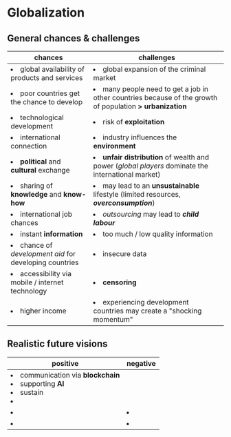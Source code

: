 # Globalization

## General chances & challenges

| chances | challenges |
| --- | --- |
| <li>global availability of products and services</li> | <li>global expansion of the criminal market</li> |
| <li>poor countries get the chance to develop</li> | <li>many people need to get a job in other countries because of the growth of population **> urbanization**</li> |
| <li>technological development</li> | <li>risk of **exploitation**</li> |
| <li>international connection</li> | <li>industry influences the **environment**</li> |
| <li>**political** and **cultural** exchange</li> | <li>**unfair distribution** of wealth and power (*global players* dominate the international market)</li> |
| <li>sharing of **knowledge** and **know-how**</li> | <li>may lead to an **unsustainable** lifestyle (limited resources, ***overconsumption***)</li> |
| <li>international job chances</li> | <li>*outsourcing* may lead to ***child labour***</li> |
| <li>instant **information**</li> | <li>too much / low quality information</li> |
| <li>chance of *development aid* for developing countries</li> | <li>insecure data</li> |
| <li>accessibility via mobile / internet technology</li> | <li>**censoring**</li> |
| <li>higher income</li> | <li>experiencing development countries may create a "shocking momentum"</li> |

## Realistic future visions

| positive | negative |
| --- | --- |
| <li>communication via **blockchain**</li><li>supporting **AI**</li><li>sustain</li><li></li> |
| <li></li> | <li></li> |
| <li></li> | <li></li> |

<!--stackedit_data:
eyJoaXN0b3J5IjpbLTEzOTI1NzcwNzIsNDkzOTQwNzY4LC0xNj
U4NDk1ODkzLDEzMjEwMzUzMTYsMTgwMzU2NzI0LDIwNzc1OTgz
MjRdfQ==
-->